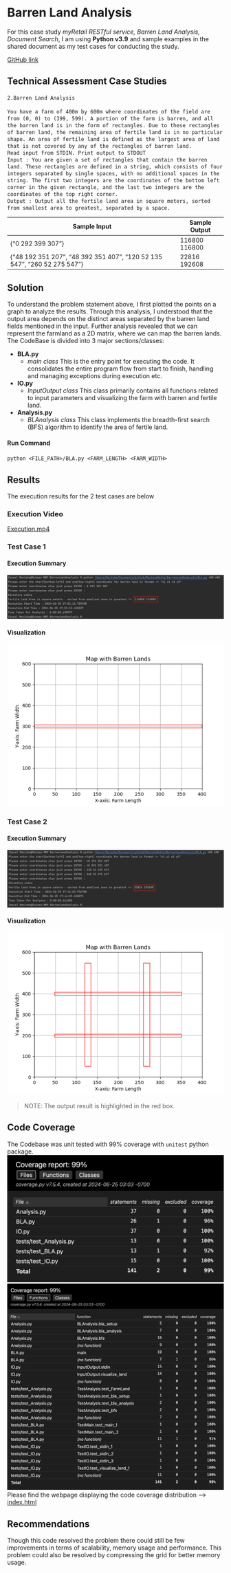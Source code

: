 # Barren Land Analysis

For this case study *myRetail RESTful service, Barren Land Analysis, Document Search*, I am using **Python v3.9** and sample examples in the shared document as my test cases for conducting the study.

[GitHub link](https://github.com/ManishaMatta/BarrenLandAnalysis/tree/main)

## Technical Assessment Case Studies
```
2.Barren Land Analysis

You have a farm of 400m by 600m where coordinates of the field are from (0, 0) to (399, 599). A portion of the farm is barren, and all the barren land is in the form of rectangles. Due to these rectangles of barren land, the remaining area of fertile land is in no particular shape. An area of fertile land is defined as the largest area of land that is not covered by any of the rectangles of barren land.
Read input from STDIN. Print output to STDOUT
Input : You are given a set of rectangles that contain the barren land. These rectangles are defined in a string, which consists of four integers separated by single spaces, with no additional spaces in the string. The first two integers are the coordinates of the bottom left corner in the given rectangle, and the last two integers are the coordinates of the top right corner.
Output : Output all the fertile land area in square meters, sorted from smallest area to greatest, separated by a space. 	
```
Sample Input | Sample Output 
--- | --- 
{“0 292 399 307”} | 116800  116800
{“48 192 351 207”, “48 392 351 407”, “120 52 135 547”, “260 52 275 547”} | 22816 192608 

## Solution
To understand the problem statement above, I first plotted the points on a graph to analyze the results. 
Through this analysis, I understood that the output area depends on the distinct areas separated by the barren land fields mentioned in the input. 
Further analysis revealed that we can represent the farmland as a 2D matrix, where we can map the barren lands.
The CodeBase is divided into 3 major sections/classes:
- **BLA.py** 
  - *main class* This is the entry point for executing the code. It consolidates the entire program flow from start to finish, handling and managing exceptions during execution etc.
- **IO.py**
  - *InputOutput class* This class primarily contains all functions related to input parameters and visualizing the farm with barren and fertile land.
- **Analysis.py**
  - *BLAnalysis class* This class implements the breadth-first search (BFS) algorithm to identify the area of fertile land.

#### Run Command
`python <FILE_PATH>/BLA.py <FARM_LENGTH> <FARM_WIDTH>`

## Results
The execution results for the 2 test cases are below
### Execution Video
[Execution.mp4](resources%2FExecution.mp4)
### Test Case 1
#### Execution Summary
![execution_1.png](resources%2Fexecution_1.png)
#### Visualization 
![farm_plot_1.png](resources%2Ffarm_plot_1.png)
### Test Case 2
#### Execution Summary
![execution_2.png](resources%2Fexecution_2.png)
#### Visualization
![farm_plot_2.png](resources%2Ffarm_plot_2.png)

> NOTE: The output result is highlighted in the red box.

## Code Coverage
The Codebase was unit tested with 99% coverage with `unitest` python package.
![Code_Coverage_1.png](resources%2FCode_Coverage_1.png)
![Code_Coverage_2.png](resources%2FCode_Coverage_2.png)
Please find the webpage displaying the code coverage distribution --> [index.html](resources%2Findex.html)

## Recommendations
Though this code resolved the problem there could still be few improvements in terms of scalability, memory usage and performance.
This problem could also be resolved by compressing the grid for better memory usage.
